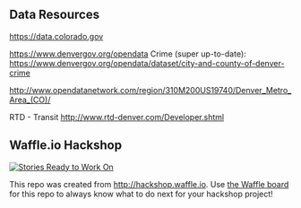 ## Data Resources

https://data.colorado.gov
  
https://www.denvergov.org/opendata
  Crime (super up-to-date): https://www.denvergov.org/opendata/dataset/city-and-county-of-denver-crime
  
http://www.opendatanetwork.com/region/310M200US19740/Denver_Metro_Area_(CO)/
  
RTD - Transit
  http://www.rtd-denver.com/Developer.shtml
  
## Waffle.io Hackshop

[![Stories Ready to Work On](https://badge.waffle.io/codyssia/althousing.svg?label=ready&title=Cards%20Ready%20To%20Work%20On)](https://waffle.io/codyssia/althousing)

This repo was created from http://hackshop.waffle.io. Use [the Waffle board](https://waffle.io/codyssia/althousing) for this repo to always know what to do next for your hackshop project!
